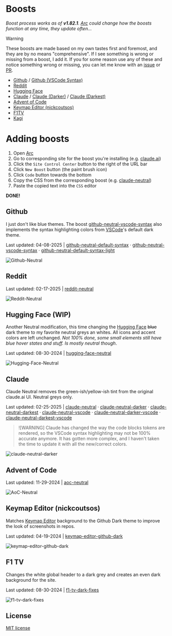 # Boosts

*Boost process works as of **v1.82.1**. [Arc](https://arc.net/) could change how the boosts function at any time, they update often...*

> [!WARNING]
> These boosts are made based on my own tastes first and foremost, and they are by no means "comprehensive". If I see something is wrong or missing from a boost, I add it. If you for some reason use any of these and notice something wrong or missing, you can let me know with an [issue](https://github.com/956MB/boosts/issues) or [PR](https://github.com/956MB/boosts/pulls).

* [Github](./boosts/github-neutral-default-syntax.css) / [Github (VSCode Syntax)](./boosts/github-neutral-vscode-syntax.css)
* [Reddit](./boosts/reddit-neutral.css)
* [Hugging Face](./boosts/hugging-face-neutral.css)
* [Claude](./boosts/claude-neutral.css) / [Claude (Darker)](./boosts/claude-neutral-darker.css) / [Claude (Darkest)](./boosts/claude-neutral-darkest.css)
* [Advent of Code](./boosts/aoc-neutral.css)
* [Keymap Editor (nickcoutsos)](./boosts/keymap-editor-github-dark.css)
* [F1TV](./boosts/f1tv-dark-fixes.css)
* [Kagi](./boosts/kagi.css)

# Adding boosts

1. Open [Arc](https://arc.net/)
2. Go to corresponding site for the boost you're installing (e.g. [claude.ai](https://claude.ai/))
3. Click the `Site Control Center` button to the right of the URL bar
4. Click `New Boost` button (the paint brush icon)
5. Click `Code` button towards the bottom
6. Copy the CSS from the corresponding boost (e.g. [claude-neutral](./boosts/claude-neutral.css))
7. Paste the copied text into the `CSS` editor

**DONE!**

## Github

I just don't like blue themes. The boost [github-neutral-vscode-syntax](./boosts/github-neutral-vscode-syntax.css) also implements the syntax highlighting colors from [VSCode](https://github.com/microsoft/vscode)'s default dark theme.

Last updated: 04-08-2025 | [github-neutral-default-syntax](./boosts/github-neutral-default-syntax.css) · [github-neutral-vscode-syntax](./boosts/github-neutral-vscode-syntax.css) · [github-neutral-default-syntax-light](./boosts/github-neutral-default-syntax-light.css)

![Github-Neutral](./img/Github-Neutral.png)

## Reddit

Last updated: 02-17-2025 | [reddit-neutral](./boosts/reddit-neutral.css)

![Reddit-Neutral](./img/Reddit-Neutral.png)

## Hugging Face (WIP)

Another Neutral modification, this time changing the [Hugging Face](https://huggingface.co/) ~~blue~~ dark theme to my favorite neutral greys an whites. All icons and accent colors are left unchanged. *Not 100% done, some small elements still have blue hover states and stuff. Is _mostly_ neutral though*.

Last updated: 08-30-2024 | [hugging-face-neutral](./boosts/hugging-face-neutral.css)

![Hugging-Face-Neutral](./img/Hugging-Face-Neutral.png)

## Claude

Claude Neutral removes the green-ish/yellow-ish tint from the original claude.ai UI. Neutral greys only.

Last updated: 02-25-2025 | [claude-neutral](./boosts/claude-neutral.css) · [claude-neutral-darker](./boosts/claude-neutral-darker.css) · [claude-neutral-darkest](./boosts/claude-neutral-darkest.css) · [claude-neutral-vscode](./boosts/claude-neutral-vscode.css) · [claude-neutral-darker-vscode](./boosts/claude-neutral-darker-vscode.css) · [claude-neutral-darkest-vscode](./boosts/claude-neutral-darkest-vscode.css)

> ![WARNING]
> Claude has changed the way the code blocks tokens are rendered, so the VSCode syntax highlighting may not be 100% accurate anymore. It has gotten more complex, and I haven't taken the time to update it with all the new/correct colors.

![claude-neutral-darker](./img/Claude-Neutral-Darker.png)

## Advent of Code

Last updated: 11-29-2024 | [aoc-neutral](./boosts/aoc-neutral.css)

![AoC-Neutral](./img/AoC-Neutral.png)

## Keymap Editor (nickcoutsos)

Matches [Keymap Editor](https://github.com/nickcoutsos/keymap-editor) background to the Github Dark theme to improve the look of screenshots in repos.

Last updated: 04-19-2024 | [keymap-editor-github-dark](./boosts/keymap-editor-github-dark.css)

![keymap-editor-github-dark](./img/Keymap-Editor-Github-Dark-1.png)

## F1 TV

Changes the white global header to a dark grey and creates an even dark background for the site.

Last updated: 08-30-2024 | [f1-tv-dark-fixes](./boosts/f1-tv-dark-fixes.css)

![f1-tv-dark-fixes](./img/F1-TV-Dark-Fixes.png)

## License

[MIT license](./LICENSE)
